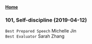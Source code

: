 
#### [Home](https://eshtmc.github.io/)    

### 101, Self-discipline (2019-04-12)
`Best Prepared Speech` Michelle Jin   
`Best Evaluator` Sarah Zhang   
